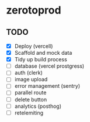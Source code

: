 # zerotoprod

## TODO

- [x] Deploy (vercell)
- [x] Scaffold and mock data
- [x] Tidy up build process
- [ ] database (vercel prostgress)
- [ ] auth (clerk)
- [ ] image upload
- [ ] error management (sentry)
- [ ] parallel route
- [ ] delete button
- [ ] analytics (posthog)
- [ ] retelemiting
